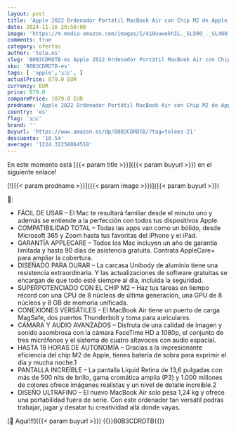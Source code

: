 ```yaml
---
layout: post
title: 'Apple 2022 Ordenador Portátil MacBook Air con Chip M2 de Apple: Pantalla Liquid Retina de 13 6 Pulgadas  8GB de RAM  256 GB de Almacenamiento SSD  Teclado retroiluminado  Color Gris Espacial'
date: 2024-11-16 20:50:00
image: 'https://m.media-amazon.com/images/I/410uuwekhIL._SL500_._SL400_.jpg'
comments: true
category: ofertas
author: 'tole.es'
slug: 'B0B3CDRDTB-es Apple 2022 Ordenador Portátil MacBook Air con Chip M2 de...'
sku: 'B0B3CDRDTB-es'
tags: [ 'apple','🇪🇸', ]
actualPrice: 879.0 EUR
currency: EUR
price: 879.0
comparePrice: 1079.0 EUR
prodname: 'Apple 2022 Ordenador Portátil MacBook Air con Chip M2 de Apple: Pantalla Liquid Retina de 13 6 Pulgadas  8GB de RAM  256 GB de Almacenamiento SSD  Teclado retroiluminado  Color Gris Espacial'
country: 'es'
flag: '🇪🇸'
brand: ''
buyurl: 'https://www.amazon.es/dp/B0B3CDRDTB/?tag=tolees-21'
descuento: '18.54'
average: '1224.32258064518'
---
```


En este momento está [{{< param title >}}]({{< param buyurl >}}) en el siguiente enlace!

[![{{< param prodname >}}]({{< param image >}})]({{< param buyurl >}})

🔎:

- FÁCIL DE USAR – El Mac te resultará familiar desde el minuto uno y además se entiende a la perfección con todos tus dispositivos Apple.
- COMPATIBILIDAD TOTAL – Todas las apps van como un bólido, desde Microsoft 365 y Zoom hasta tus favoritas del iPhone y el iPad.
- GARANTÍA APPLECARE – Todos los Mac incluyen un año de garantía limitada y hasta 90 días de asistencia gratuita. Contrata AppleCare+ para ampliar la cobertura.
- DISEÑADO PARA DURAR – La carcasa Unibody de aluminio tiene una resistencia extraordinaria. Y las actualizaciones de software gratuitas se encargan de que todo esté siempre al día, incluida la seguridad.
- SUPERPOTENCIADO CON EL CHIP M2 – Haz tus tareas en tiempo récord con una CPU de 8 núcleos de última generación, una GPU de 8 núcleos y 8 GB de memoria unificada.
- CONEXIONES VERSÁTILES – El MacBook Air tiene un puerto de carga MagSafe, dos puertos Thunderbolt y toma para auriculares.
- CÁMARA Y AUDIO AVANZADOS – Disfruta de una calidad de imagen y sonido asombrosa con la cámara FaceTime HD a 1080p, el conjunto de tres micrófonos y el sistema de cuatro altavoces con audio espacial.
- HASTA 18 HORAS DE AUTONOMÍA – Gracias a la impresionante eficiencia del chip M2 de Apple, tienes batería de sobra para exprimir el día y mucha noche.1
- PANTALLA INCREÍBLE – La pantalla Liquid Retina de 13,6 pulgadas con más de 500 nits de brillo, gama cromática amplia (P3) y 1.000 millones de colores ofrece imágenes realistas y un nivel de detalle increíble.2
- DISEÑO ULTRAFINO – El nuevo MacBook Air solo pesa 1,24 kg y ofrece una portabilidad fuera de serie. Con este ordenador tan versátil podrás trabajar, jugar y desatar tu creatividad allá donde vayas.

[🛒 Aquí!!!]({{< param buyurl >}})
{{<world>}}B0B3CDRDTB{{</world>}}
